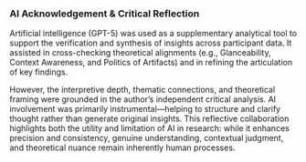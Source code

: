 ### AI Acknowledgement & Critical Reflection

Artificial intelligence (GPT-5) was used as a supplementary analytical tool to support the verification and synthesis of insights across participant data. It assisted in cross-checking theoretical alignments (e.g., Glanceability, Context Awareness, and Politics of Artifacts) and in refining the articulation of key findings.

However, the interpretive depth, thematic connections, and theoretical framing were grounded in the author’s independent critical analysis. AI involvement was primarily instrumental—helping to structure and clarify thought rather than generate original insights. This reflective collaboration highlights both the utility and limitation of AI in research: while it enhances precision and consistency, genuine understanding, contextual judgment, and theoretical nuance remain inherently human processes.
